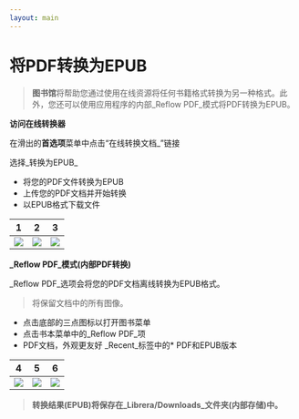 ```yaml
---
layout: main
---
```


# 将PDF转换为EPUB

> **图书馆**将帮助您通过使用在线资源将任何书籍格式转换为另一种格式。此外，您还可以使用应用程序的内部_Reflow PDF_模式将PDF转换为EPUB。

**访问在线转换器**

在滑出的**首选项**菜单中点击“在线转换文档_”链接

选择_转换为EPUB_

* 将您的PDF文件转换为EPUB
* 上传您的PDF文档并开始转换
* 以EPUB格式下载文件

|1|2|3|
|-|-|-|
|![](1.png)|![](2.png)|![](3.png)|

**_Reflow PDF_模式(内部PDF转换)**

_Reflow PDF_选项会将您的PDF文档离线转换为EPUB格式。
>将保留文档中的所有图像。

* 点击底部的三点图标以打开图书菜单
* 点击书本菜单中的_Reflow PDF_项
* PDF文档，外观更友好
_Recent_标签中的* PDF和EPUB版本

|4|5|6|
|-|-|-|
|![](4.png)|![](5.png)|![](6.png)|
> **转换结果(EPUB)将保存在_Librera/Downloads_文件夹(内部存储)中。**
